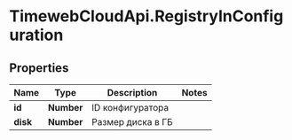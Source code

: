 # TimewebCloudApi.RegistryInConfiguration

## Properties

Name | Type | Description | Notes
------------ | ------------- | ------------- | -------------
**id** | **Number** | ID конфигуратора | 
**disk** | **Number** | Размер диска в ГБ | 


